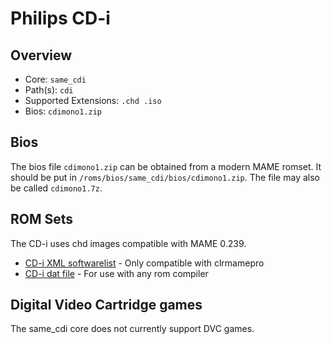 # Philips CD-i

## Overview

- Core: `same_cdi`
- Path(s): `cdi`
- Supported Extensions: `.chd .iso`
- Bios: `cdimono1.zip`

## Bios

The bios file `cdimono1.zip` can be obtained from a modern MAME romset. It should be put in `/roms/bios/same_cdi/bios/cdimono1.zip`. The file may also be called `cdimono1.7z`.

## ROM Sets

The CD-i uses chd images compatible with MAME 0.239. 

- [CD-i XML softwarelist](https://raw.githubusercontent.com/mamedev/mame/mame0239/hash/cdi.xml) - Only compatible with clrmamepro
- [CD-i dat file](resources/dats/cdi.dat) - For use with any rom compiler

## Digital Video Cartridge games

The same_cdi core does not currently support DVC games.
